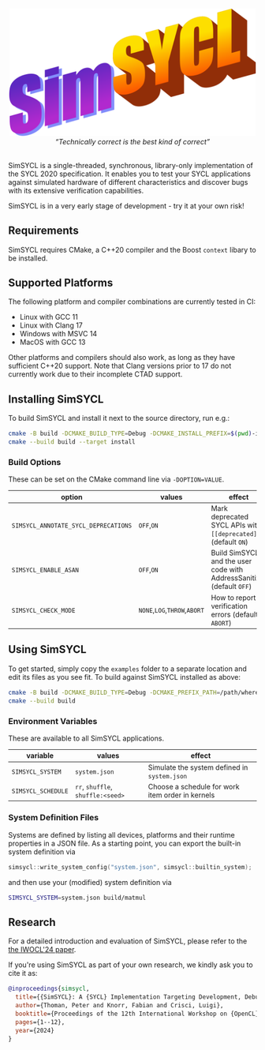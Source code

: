 <p align="center">
<img src="resources/logo.svg" width="500px" alt="SimSYCL">
<br/>
<i>“Technically correct is the best kind of correct”</i><br/>&nbsp;
</p>

SimSYCL is a single-threaded, synchronous, library-only implementation of the SYCL 2020 specification. It enables you to test your SYCL applications against simulated hardware of different characteristics and discover bugs with its extensive verification capabilities.

SimSYCL is in a very early stage of development - try it at your own risk!

## Requirements

SimSYCL requires CMake, a C++20 compiler and the Boost `context` libary to be installed.

## Supported Platforms

The following platform and compiler combinations are currently tested in CI:

 * Linux with GCC 11
 * Linux with Clang 17
 * Windows with MSVC 14
 * MacOS with GCC 13

Other platforms and compilers should also work, as long as they have sufficient C++20 support.
Note that Clang versions prior to 17 do not currently work due to their incomplete CTAD support.

## Installing SimSYCL

To build SimSYCL and install it next to the source directory, run e.g.:

```sh
cmake -B build -DCMAKE_BUILD_TYPE=Debug -DCMAKE_INSTALL_PREFIX=$(pwd)-install
cmake --build build --target install
```

### Build Options

These can be set on the CMake command line via `-DOPTION=VALUE`.

| option | values | effect |
|---|---|---|
| `SIMSYCL_ANNOTATE_SYCL_DEPRECATIONS` | `OFF`,`ON` | Mark deprecated SYCL APIs with `[[deprecated]]` (default `ON`) |
| `SIMSYCL_ENABLE_ASAN`| `OFF`,`ON` | Build SimSYCL and the user code with AddressSanitizer (default `OFF`) |
| `SIMSYCL_CHECK_MODE` | `NONE`,`LOG`,`THROW`,`ABORT` | How to report verification errors (default `ABORT`) |

## Using SimSYCL

To get started, simply copy the `examples` folder to a separate location and edit its files as you see fit. To build against SimSYCL installed as above:

```sh
cmake -B build -DCMAKE_BUILD_TYPE=Debug -DCMAKE_PREFIX_PATH=/path/where/you/installed/SimSYCL
cmake --build build
```

### Environment Variables

These are available to all SimSYCL applications.

| variable | values | effect |
|---|---|---|
| `SIMSYCL_SYSTEM` | `system.json` | Simulate the system defined in `system.json` |
| `SIMSYCL_SCHEDULE` | `rr`, `shuffle`, `shuffle:<seed>` | Choose a schedule for work item order in kernels |

### System Definition Files

Systems are defined by listing all devices, platforms and their runtime properties in a JSON file.
As a starting point, you can export the built-in system definition via
```c++
simsycl::write_system_config("system.json", simsycl::builtin_system);
```
and then use your (modified) system definition via
```sh
SIMSYCL_SYSTEM=system.json build/matmul
```

## Research

For a detailed introduction and evaluation of SimSYCL, please refer to the [the IWOCL'24 paper](https://dl.acm.org/doi/pdf/10.1145/3648115.3648136).

If you're using SimSYCL as part of your own research, we kindly ask you to cite it as:
```bibtex
@inproceedings{simsycl,
  title={{SimSYCL}: A {SYCL} Implementation Targeting Development, Debugging, Simulation and Conformance},
  author={Thoman, Peter and Knorr, Fabian and Crisci, Luigi},
  booktitle={Proceedings of the 12th International Workshop on {OpenCL} and {SYCL}},
  pages={1--12},
  year={2024}
}
```
